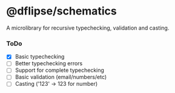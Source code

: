 # @dflipse/schematics
A microlibrary for recursive typechecking, validation and casting.

### ToDo
- [x] Basic typechecking
- [ ] Better typechecking errors
- [ ] Support for complete typechecking
- [ ] Basic validation (email/numbers/etc)
- [ ] Casting ('123' -> 123 for number)
